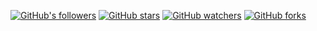 [![GitHub's followers](https://img.shields.io/github/followers/IanNpdx5.svg?style=social)](https://github.com/IanNpdx5)
[![GitHub stars](https://img.shields.io/github/stars/IanNpdx5/A_button_clicker.svg?style=social)](https://github.com/IanNpdx5/A_button_clicker/stargazers)
[![GitHub watchers](https://img.shields.io/github/watchers/IanNpdx5/A_button_clicker.svg?style=social)](https://github.com/IanNpdx5/A_button_clicker/watchers)
[![GitHub forks](https://img.shields.io/github/forks/IanNpdx5/A_button_clicker.svg?style=social)](https://github.com/IanNpdx5/A_button_clicker/network/members)

